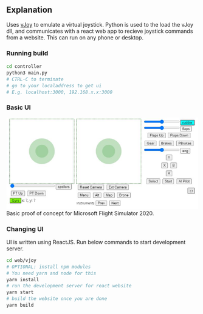 ## Explanation
Uses [vJoy](http://vjoystick.sourceforge.net/site/index.php/download-a-install/download) to emulate a virtual joystick. Python is used to the load the vJoy dll, and communicates with a react web app to recieve joystick commands from a website. This can run on any phone or desktop.

### Running build
```bash
cd controller
python3 main.py
# CTRL-C to terminate
# go to your localaddress to get ui
# E.g. localhost:3000, 192.168.x.x:3000
```

### Basic UI
![alt text](docs/phone_ui_v3.jpg "UI Phone App")
Basic proof of concept for Microsoft Flight Simulator 2020.

### Changing UI
UI is written using ReactJS. Run below commands to start development server.
```bash
cd web/vjoy
# OPTIONAL: install npm modules
# You need yarn and node for this
yarn install
# run the development server for react website
yarn start
# build the website once you are done
yarn build
```
